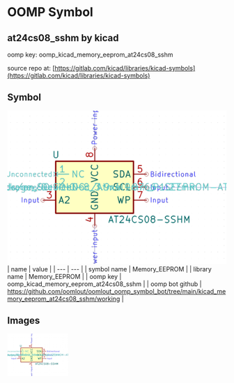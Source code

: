 # OOMP Symbol  
## at24cs08_sshm  by kicad  
  
oomp key: oomp_kicad_memory_eeprom_at24cs08_sshm  
  
source repo at: [https://gitlab.com/kicad/libraries/kicad-symbols](https://gitlab.com/kicad/libraries/kicad-symbols)  
## Symbol  
  
[![working.png](working_600.png)](working.png)  
| name | value | 
| --- | --- | 
| symbol name | Memory_EEPROM | 
| library name | Memory_EEPROM | 
| oomp key | oomp_kicad_memory_eeprom_at24cs08_sshm | 
| oomp bot github | https://github.com/oomlout/oomlout_oomp_symbol_bot/tree/main/kicad_memory_eeprom_at24cs08_sshm/working | 
## Images  
  
[![working.png](working_140.png)](working.png)  
